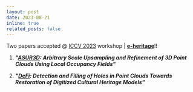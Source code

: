```yaml
---
layout: post
date: 2023-08-21
inline: true
related_posts: false
---
```


Two papers accepted @ [ICCV 2023](https://iccv2023.thecvf.com/) workshop &#x7c; **[e-heritage](https://www.cvl.iis.u-tokyo.ac.jp/e-Heritage2023/index.php?id=workshop-program)**!!

1. ***"[ASUR3D](https://openaccess.thecvf.com/content/ICCV2023W/e-Heritage/papers/Kumbar_ASUR3D_Arbitrary_Scale_Upsampling_and_Refinement_of_3D_Point_Clouds_ICCVW_2023_paper.pdf): Arbitrary Scale Upsampling and Refinement of 3D Point Clouds Using Local Occupancy Fields"***

2. ***"[DeFi](https://openaccess.thecvf.com/content/ICCV2023W/e-Heritage/papers/Tabib_DeFi_Detection_and_Filling_of_Holes_in_Point_Clouds_Towards_ICCVW_2023_paper.pdf): Detection and Filling of Holes in Point Clouds Towards Restoration of Digitized Cultural Heritage Models"***






